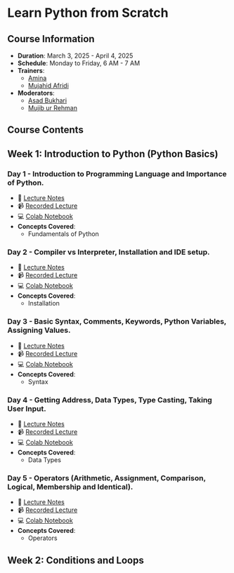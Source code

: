 # Learn Python from Scratch

## Course Information
- **Duration**: March 3, 2025 - April 4, 2025
- **Schedule**: Monday to Friday, 6 AM - 7 AM 
- **Trainers**: 
  - [Amina](https://www.linkedin.com/in/amina-work/)
  - [Mujahid Afridi]()
- **Moderators**:
  - [Asad Bukhari]()
  - [Mujib ur Rehman]()


## Course Contents

## Week 1: Introduction to Python (Python Basics)

### Day 1 - Introduction to Programming Language and Importance of Python.
- 📝 [Lecture Notes]()
- 📹 [Recorded Lecture]()
- 💻 [Colab Notebook]()
- **Concepts Covered**:
  - Fundamentals of Python
 

### Day 2 - Compiler vs Interpreter, Installation and IDE setup.
- 📝 [Lecture Notes]()
- 📹 [Recorded Lecture]()
- 💻 [Colab Notebook]()
- **Concepts Covered**:
  - Installation


### Day 3 - Basic Syntax, Comments, Keywords, Python Variables, Assigning Values.
- 📝 [Lecture Notes]()
- 📹 [Recorded Lecture]()
- 💻 [Colab Notebook]()
- **Concepts Covered**:
  - Syntax

### Day 4 - Getting Address, Data Types, Type Casting, Taking User Input.
- 📝 [Lecture Notes]()
- 📹 [Recorded Lecture]()
- 💻 [Colab Notebook]()
- **Concepts Covered**:
  - Data Types

### Day 5 - Operators (Arithmetic, Assignment, Comparison, Logical, Membership and Identical).
- 📝 [Lecture Notes]()
- 📹 [Recorded Lecture]()
- 💻 [Colab Notebook]()
- **Concepts Covered**:
  - Operators

## Week 2: Conditions and Loops
